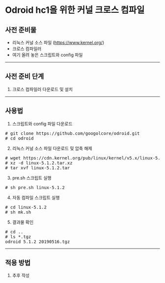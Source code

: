 # Odroid hc1을 위한 커널 크로스 컴파일

## 사전 준비물
* 리눅스 커널 소스 파일 (https://www.kernel.org/)
* 크로스 컴파일러
* 여기 올려 놓은 스크립트와 config 파일

***
## 사전 준비 단계

1. 크로스 컴파일러 다운로드 및 설치

***
## 사용법

1. 스크립트와 config 파일 다운로드
<pre>
# git clone https://github.com/googolcore/odroid.git
# cd odroid
</pre>
2. 리눅스 커널 소스 파일 다운로드 및 압축 해제
<pre>
# wget https://cdn.kernel.org/pub/linux/kernel/v5.x/linux-5.1.2.tar.xz
# xz -d linux-5.1.2.tar.xz
# tar xvf linux-5.1.2.tar
</pre>
3. pre.sh 스크립트 실행
<pre>
# sh pre.sh linux-5.1.2
</pre>
4. 자동 컴파일 스크립트 실행
<pre>
# cd linux-5.1.2
# sh mk.sh
</pre>
5. 결과물 확인
<pre>
# cd ..
# ls *.tgz
odroid_5.1.2_20190516.tgz
</pre>

***
## 적용 방법
1. 추후 작성
